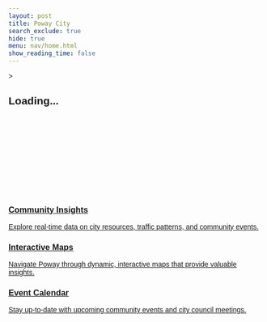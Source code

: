```yaml
---
layout: post
title: Poway City
search_exclude: true
hide: true
menu: nav/home.html
show_reading_time: false
---
```

<head>
    <meta charset="UTF-8">
    <meta name="viewport" content="width=device-width, initial-scale=1.0">
    <title>Poway City</title>
    <script src="https://cdn.tailwindcss.com"></script>
    <link href="https://fonts.googleapis.com/css2?family=Julius+Sans+One&display=swap" rel="stylesheet">>
    <style>
        /* Loading Screen */
        body {
            font-family: 'Julius Sans One', sans-serif;
        }
        .loader {
            border-top-color:rgb(73, 109, 93);
            animation: spin 1.5s infinite linear;
        }
        @keyframes spin {
            0% {
                transform: rotate(0deg);
            }
            100% {
                transform: rotate(360deg);
            }
        }
        /* Fade-in animation */
        .fade-in {
            opacity: 0;
            transform: translateY(40px);
            transition: opacity 1.2s ease-out, transform 1.2s ease-out;
        }
        .fade-in.visible {
            opacity: 1;
            transform: translateY(0);
        }
        /* Gradient Animation */
        @keyframes gradient {
            0% { background-position: 0% 50%; }
            50% { background-position: 100% 50%; }
            100% { background-position: 0% 50%; }
        }
        .animate-gradient {
            background-size: 200% 200%;
            animation: gradient 8s ease infinite;
        }
        /* Typewriter effect */
        .typewriter {
            font-size: 5rem;
            font-weight: 900;
            overflow: hidden;
            white-space: nowrap;
            margin: 0 auto;
            word-spacing: 1em;
            line-height: 1.2;
        }
        .typewriter .text {
            display: inline-block;
            opacity: 0;
        }
    </style>
</head>
<body class="bg-black text-white relative">
    <!-- Loading Screen -->
    <div id="loading-screen" class="fixed inset-0 bg-green-900 flex items-center justify-center z-50">
        <div class="text-center">
            <div class="loader ease-linear rounded-full border-8 border-t-8 border-white h-32 w-32 mb-4"></div>
            <h2 class="text-4xl font-semibold text-white">Loading...</h2>
        </div>
    </div>
    <!-- Background Animation -->
    <div class="absolute top-0 left-0 w-full h-full overflow-hidden -z-10">
        <div class="bg-gradient-to-r from-green-700 via-green-600 to-green-900 w-full h-full opacity-70 animate-gradient"></div>
    </div>
    <!-- About Us Section -->
    <section id="about" class="h-screen flex flex-col items-center justify-center text-center bg-orange-100 text-black">
        <h2 class="text-7xl font-extrabold text-teal-800 fade-in mb-6">The City of Poway</h2>
        <img src="{{site.baseurl}}/images/poway.png" alt="Poway City" class="w-80 mb-6 fade-in border-8 border-[#0e470d]" />
        <p class="text-3xl text-teal-800 max-w-5xl fade-in">
            Discover city-wide analytics and explore interactive content that shape our future.
        </p>
    </section>
    <!-- Features Section -->
   <section id="features" class="py-20 bg-teal-800">
    <h2 class="text-7xl font-bold text-center text-orange-100 mb-10 fade-in">Our Features</h2>
    <div class="grid grid-cols-1 md:grid-cols-3 gap-8">
        <!-- Community Insights -->
        <a href="community.md" class="block">
            <div class="bg-white rounded-lg shadow-lg overflow-hidden transform transition-transform duration-500 hover:scale-105 max-w-sm mx-auto">
                <div class="p-6">
                    <h3 class="text-3xl font-bold mb-2 text-teal-800">Community Insights</h3>
                    <p class="text-xl text-teal-800">Explore real-time data on city resources, traffic patterns, and community events.</p>
                </div>
            </div>
        </a>
        <!-- Interactive Maps -->
        <a href="interactive.md" class="block">
            <div class="bg-white rounded-lg shadow-lg overflow-hidden transform transition-transform duration-500 hover:scale-105 max-w-sm mx-auto">
                <div class="p-6">
                    <h3 class="text-3xl font-bold mb-2 text-teal-800">Interactive Maps</h3>
                    <p class="text-xl text-teal-800">Navigate Poway through dynamic, interactive maps that provide valuable insights.</p>
                </div>
            </div>
        </a>
        <!-- Event Calendar -->
        <a href="event.md" class="block">
            <div class="bg-white rounded-lg shadow-lg overflow-hidden transform transition-transform duration-500 hover:scale-105 max-w-sm mx-auto">
                <div class="p-6">
                    <h3 class="text-3xl font-bold mb-2 text-teal-800">Event Calendar</h3>
                    <p class="text-xl text-teal-800">Stay up-to-date with upcoming community events and city council meetings.</p>
                </div>
            </div>
        </a>
    </div>
</section>
    <script>
        document.addEventListener("DOMContentLoaded", function() {
            const loadingScreen = document.getElementById('loading-screen');
            window.addEventListener('load', function() {
                loadingScreen.style.display = 'none';
            });
            // Typewriter effect for the welcome message
            const text = "Welcome to Poway City";
            const typewriterElement = document.querySelector(".typewriter");
            let index = 0;
            function type() {
                if (index < text.length) {
                    const span = document.createElement('span');
                    span.textContent = text.charAt(index);
                    span.classList.add('text');
                    typewriterElement.appendChild(span);
                    setTimeout(() => {
                        span.style.opacity = 1;
                    }, 50 * index);
                    index++;
                    setTimeout(type, 80);
                }
            }
            type();
            // Fade in effect
            const fadeInElements = document.querySelectorAll('.fade-in');
            window.addEventListener('scroll', function() {
                fadeInElements.forEach(function(element) {
                    if (element.getBoundingClientRect().top < window.innerHeight) {
                        element.classList.add('visible');
                    }
                });
            });
        });
    </script>
</body>
</html>
